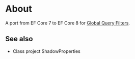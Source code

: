 ﻿# About

A port from EF Core 7 to EF Core 8 for [Global Query Filters](https://learn.microsoft.com/en-us/ef/core/querying/filters).

## See also

- Class project ShadowProperties
